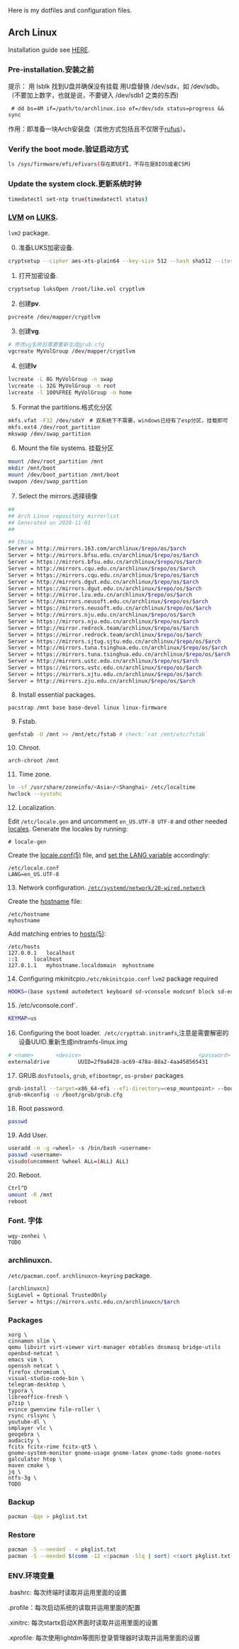 Here is my dotfiles and configuration files.



## Arch Linux

Installation guide see [HERE](https://wiki.archlinux.org/index.php/installation_guide).

### Pre-installation.安装之前

提示： 用 lsblk 找到U盘并确保没有挂载
用U盘替换 /dev/sdx，如 /dev/sdb。（不要加上数字，也就是说，不要键入 /dev/sdb1 之类的东西)

```console
 # dd bs=4M if=/path/to/archlinux.iso of=/dev/sdx status=progress && sync
```

作用：即准备一块Arch安装盘（其他方式包括且不仅限于[rufus](https://rufus.ie/)）。


### Verify the boot mode.验证启动方式
```bash
ls /sys/firmware/efi/efivars(存在即UEFI，不存在是BIOS或者CSM)
```

### Update the system clock.更新系统时钟

```bash
timedatectl set-ntp true(timedatectl status)
```

### [LVM](https://wiki.archlinux.org/index.php/LVM) on [LUKS](https://wiki.archlinux.org/index.php/Dm-crypt/Encrypting_an_entire_system).

`lvm2` package.

0. 准备LUKS加密设备.

```bash
cryptsetup --cipher aes-xts-plain64 --key-size 512 --hash sha512 --iter-time 10000 luksFormat /root/like.vol
```

1. 打开加密设备.

```bash
cryptsetup luksOpen /root/like.vol cryptlvm
```

2. 创建**pv**.

```bash
pvcreate /dev/mapper/cryptlvm
```

3. 创建**vg**.

```bash
# 修改vg名称后需要重新生成grub.cfg
vgcreate MyVolGroup /dev/mapper/cryptlvm
```

4. 创建**lv**

```bash
lvcreate -L 8G MyVolGroup -n swap
lvcreate -L 32G MyVolGroup -n root
lvcreate -l 100%FREE MyVolGroup -n home
```

5. Format the partitions.格式化分区

```bash
mkfs.vfat -F32 /dev/sdxY　# 双系统下不需要，windows已经有了esp分区，挂载即可
mkfs.ext4 /dev/root_partition
mkswap /dev/swap_partition
```

6. Mount the file systems. 挂载分区

```bash
mount /dev/root_partition /mnt
mkdir /mnt/boot
mount /dev/boot_partition /mnt/boot
swapon /dev/swap_parttion
```

7. Select the mirrors.选择镜像

```bash
##
## Arch Linux repository mirrorlist
## Generated on 2020-11-01
##

## China
Server = http://mirrors.163.com/archlinux/$repo/os/$arch
Server = http://mirrors.bfsu.edu.cn/archlinux/$repo/os/$arch
Server = https://mirrors.bfsu.edu.cn/archlinux/$repo/os/$arch
Server = http://mirrors.cqu.edu.cn/archlinux/$repo/os/$arch
Server = https://mirrors.cqu.edu.cn/archlinux/$repo/os/$arch
Server = http://mirrors.dgut.edu.cn/archlinux/$repo/os/$arch
Server = https://mirrors.dgut.edu.cn/archlinux/$repo/os/$arch
Server = http://mirror.lzu.edu.cn/archlinux/$repo/os/$arch
Server = http://mirrors.neusoft.edu.cn/archlinux/$repo/os/$arch
Server = https://mirrors.neusoft.edu.cn/archlinux/$repo/os/$arch
Server = http://mirrors.nju.edu.cn/archlinux/$repo/os/$arch
Server = https://mirrors.nju.edu.cn/archlinux/$repo/os/$arch
Server = http://mirror.redrock.team/archlinux/$repo/os/$arch
Server = https://mirror.redrock.team/archlinux/$repo/os/$arch
Server = https://mirrors.sjtug.sjtu.edu.cn/archlinux/$repo/os/$arch
Server = http://mirrors.tuna.tsinghua.edu.cn/archlinux/$repo/os/$arch
Server = https://mirrors.tuna.tsinghua.edu.cn/archlinux/$repo/os/$arch
Server = http://mirrors.ustc.edu.cn/archlinux/$repo/os/$arch
Server = https://mirrors.ustc.edu.cn/archlinux/$repo/os/$arch
Server = https://mirrors.xjtu.edu.cn/archlinux/$repo/os/$arch
Server = http://mirrors.zju.edu.cn/archlinux/$repo/os/$arch
```

8. Install essential packages.

```bash
pacstrap /mnt base base-devel linux linux-firmware
```

9. Fstab.

```bash
genfstab -U /mnt >> /mnt/etc/fstab # check:`cat /mnt/etc/fstab`
```

10. Chroot.

```bash
arch-chroot /mnt
```

11. Time zone.

```bash
ln -sf /usr/share/zoneinfo/<Asia>/<Shanghai> /etc/localtime
hwclock --systohc
```

12. Localization.

Edit `/etc/locale.gen` and uncomment `en_US.UTF-8 UTF-8` and other needed [locales](https://wiki.archlinux.org/index.php/Locale). Generate the locales by running:

```
# locale-gen
```

Create the [locale.conf(5)](https://jlk.fjfi.cvut.cz/arch/manpages/man/locale.conf.5) file, and [set the LANG variable](https://wiki.archlinux.org/index.php/Locale#Setting_the_system_locale) accordingly:

```
/etc/locale.conf
LANG=en_US.UTF-8
```

13. Network configuration. [`/etc/systemd/network/20-wired.network`](./etc/systemd/network/20-wired.network)

Create the [hostname](https://wiki.archlinux.org/index.php/Hostname) file:

```
/etc/hostname
myhostname
```

Add matching entries to [hosts(5)](https://jlk.fjfi.cvut.cz/arch/manpages/man/hosts.5):

```
/etc/hosts
127.0.0.1	localhost
::1		localhost
127.0.1.1	myhostname.localdomain	myhostname
```

14. Configuring mkinitcpio.`/etc/mkinitcpio.conf` `lvm2` package required

```bash
HOOKS=(base systemd autodetect keyboard sd-vconsole modconf block sd-encrypt lvm2 filesystems fsck) # sd-encrypt
```

15. /etc/vconsole.conf`.

```bash
KEYMAP=us
```

16. Configuring the boot loader.` /etc/crypttab.initramfs`,注意是需要解密的设备UUID.重新生成initramfs-linux.img

```bash
# <name>       <device>                                     <password>              <options>
externaldrive         UUID=2f9a8428-ac69-478a-88a2-4aa458565431        none    luks,timeout=16
```


17. GRUB.`dosfstools`, `grub`, `efibootmgr`, `os-prober` packages

```bash
grub-install --target=x86_64-efi --efi-directory=<esp_mountpoint> --bootloader-id=Arch_GRUB --recheck # 添加开机启动项目
grub-mkconfig -o /boot/grub/grub.cfg
```

18. Root password.

```bash
passwd
```

19. Add User.

```bash
useradd -m -g <wheel> -s /bin/bash <username>
passwd <username>
visudo(uncomment %wheel ALL=(ALL) ALL)
```

20. Reboot.

```bash
Ctrl^D
umount -R /mnt
reboot
```

### Font. 字体

```
wqy-zenhei \
TODO
```

### archlinuxcn.

  `/etc/pacman.conf`. `archlinuxcn-keyring` package.

```sh
[archlinuxcn]
SigLevel = Optional TrustedOnly
Server = https://mirrors.ustc.edu.cn/archlinuxcn/$arch
```

### Packages

```
xorg \
cinnamon slim \
qemu libvirt virt-viewer virt-manager ebtables dnsmasq bridge-utils openbsd-netcat \
emacs vim \
openssh netcat \
firefox chromium \
visual-studio-code-bin \
telegram-desktop \
typora \
libreoffice-fresh \
p7zip \
evince gwenview file-roller \
rsync rslsync \
youtube-dl \
smplayer vlc \
geogebra \
audacity \
fcitx fcitx-rime fcitx-qt5 \
gnome-system-monitor gnome-usage gnome-latex gnome-todo gnome-notes galculator htop \
maven cmake \
jq \
ntfs-3g \
TODO
```

### Backup

```bash
pacman -Qqe > pkglist.txt
```

### Restore

```bash
pacman -S --needed - < pkglist.txt
pacman -S --needed $(comm -12 <(pacman -Slq | sort) <(sort pkglist.txt)) # To filter out from the list the foreign packages
```

### ENV.环境变量
.bashrc: 每次终端时读取并运用里面的设置

.profile：每次启动系统的读取并运用里面的配置

.xinitrc: 每次startx启动X界面时读取并运用里面的设置

.xprofile: 每次使用lightdm等图形登录管理器时读取并运用里面的设置
